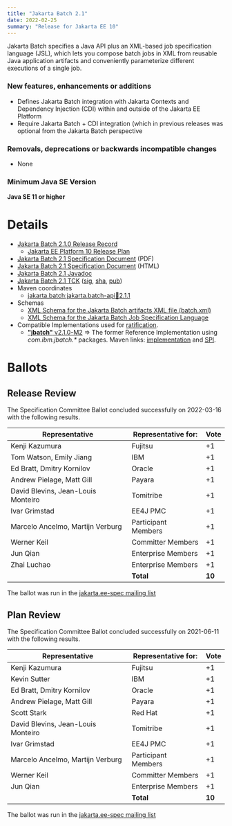 ```yaml
---
title: "Jakarta Batch 2.1"
date: 2022-02-25
summary: "Release for Jakarta EE 10"
---
```


Jakarta Batch specifies a Java API plus an XML-based job specification language (JSL), which lets you compose batch jobs in XML from reusable Java application artifacts and conveniently parameterize different executions of a single job.

### New features, enhancements or additions
<!-- List here -->
* Defines Jakarta Batch integration with Jakarta Contexts and Dependency Injection (CDI) within and outside of the Jakarta EE Platform
* Require Jakarta Batch + CDI integration (which in previous releases was optional from the Jakarta Batch perspective

### Removals, deprecations or backwards incompatible changes
<!-- List here -->
* None

### Minimum Java SE Version
<!-- Specify the minimum required Java SE version for this specification -->
**Java SE 11 or higher**

# Details

* [Jakarta Batch 2.1.0 Release Record](https://projects.eclipse.org/projects/ee4j.batch/releases/2.1.0)
    * [Jakarta EE Platform 10 Release Plan](https://jakartaee.github.io/platform/jakartaee10/JakartaEE10ReleasePlan)
* [Jakarta Batch 2.1 Specification Document](./jakarta-batch-spec-2.1.pdf) (PDF)
* [Jakarta Batch 2.1 Specification Document](./jakarta-batch-spec-2.1.html) (HTML)
* [Jakarta Batch 2.1 Javadoc](./apidocs)
* [Jakarta Batch 2.1 TCK](https://download.eclipse.org/jakartaee/batch/2.1/jakarta.batch.official.tck-2.1.5.zip) ([sig](https://download.eclipse.org/jakartaee/batch/2.1/jakarta.batch.official.tck-2.1.5.zip.sig), [sha](https://download.eclipse.org/jakartaee/batch/2.1/jakarta.batch.official.tck-2.1.5.zip.sha256), [pub](https://jakarta.ee/specifications/jakartaee-spec-committee.pub))
* Maven coordinates
  * [jakarta.batch:jakarta.batch-api:jar:2.1.1](https://search.maven.org/artifact/jakarta.batch/jakarta.batch-api/2.1.1/jar)
* Schemas
  * [XML Schema for the Jakarta Batch artifacts XML file (batch.xml)](https://jakarta.ee/xml/ns/jakartaee/batchXML_2_0.xsd)
  * [XML Schema for the Jakarta Batch Job Specification Language](https://jakarta.ee/xml/ns/jakartaee/jobXML_2_0.xsd)
* Compatible Implementations used for [ratification](https://www.eclipse.org/projects/efsp/?version=1.2#efsp-ratification).
  * [**"jbatch"** v2.1.0-M2](https://github.com/WASdev/standards.jsr352.jbatch/releases/tag/2.1.0-M2) =>  The former Reference Implementation using _com.ibm.jbatch.*_ packages.  Maven links: [implementation](https://repo1.maven.org/maven2/com/ibm/jbatch/com.ibm.jbatch.container/2.1.0-M2/com.ibm.jbatch.container-2.1.0-M2.jar) and [SPI](https://repo1.maven.org/maven2/com/ibm/jbatch/com.ibm.jbatch.spi/2.1.0-M2/com.ibm.jbatch.spi-2.1.0-M2.jar).

# Ballots

## Release Review

The Specification Committee Ballot concluded successfully on 2022-03-16 with the following results.

| Representative                                 | Representative for: | Vote   |
|------------------------------------------------|---------------------|--------|
| Kenji Kazumura                                 | Fujitsu             |    +1  |
| Tom Watson, Emily Jiang                        | IBM                 |    +1  |
| Ed Bratt, Dmitry Kornilov                      | Oracle              |    +1  |
| Andrew Pielage, Matt Gill                      | Payara              |    +1  |
| David Blevins, Jean-Louis Monteiro             | Tomitribe           |    +1  |
| Ivar Grimstad                                  | EE4J PMC            |    +1  |
| Marcelo Ancelmo, Martijn Verburg               | Participant Members |    +1  |
| Werner Keil                                    | Committer Members   |    +1  |
| Jun Qian                                       | Enterprise Members  |    +1  |
| Zhai Luchao                                    | Enterprise Members  |    +1  |
|                                                | **Total**           | **10** |

The ballot was run in the [jakarta.ee-spec mailing list](https://www.eclipse.org/lists/jakarta.ee-spec/msg02259.html)

## Plan Review

The Specification Committee Ballot concluded successfully on 2021-06-11 with the following results.

| Representative                                 | Representative for: | Vote   |
|------------------------------------------------|---------------------|--------|
| Kenji Kazumura                                 | Fujitsu             |    +1  |
| Kevin Sutter                                   | IBM                 |    +1  |
| Ed Bratt, Dmitry Kornilov                      | Oracle              |    +1  |
| Andrew Pielage, Matt Gill                      | Payara              |    +1  |
| Scott Stark                                    | Red Hat             |    +1  |
| David Blevins, Jean-Louis Monteiro             | Tomitribe           |    +1  |
| Ivar Grimstad                                  | EE4J PMC            |    +1  |
| Marcelo Ancelmo, Martijn Verburg               | Participant Members |    +1  |
| Werner Keil                                    | Committer Members   |    +1  |
| Jun Qian                                       | Enterprise Members  |    +1  |
|                                                | **Total**           | **10** |

The ballot was run in the [jakarta.ee-spec mailing list](https://www.eclipse.org/lists/jakarta.ee-spec/msg01825.html)
